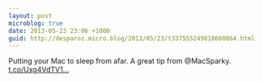 ```yaml
---
layout: post
microblog: true
date: 2013-05-23 23:06 +1000
guid: http://desparoz.micro.blog/2013/05/23/t337555249818660864.html
---
```

Putting your Mac to sleep from afar. A great tip from @MacSparky. [t.co/Uxg4VdTV1...](http://t.co/Uxg4VdTV1c)
